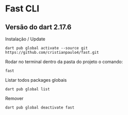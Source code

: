 # Fast CLI
## Versão do dart 2.17.6

Instalação / Update
```
dart pub global activate --source git https://github.com/cristianpaulo4/fast.git
```

Rodar no terminal dentro da pasta do projeto o comando:
```
fast
```

Listar todos packages globais
```
dart pub global list
```

Remover
```
dart pub global deactivate fast
```

